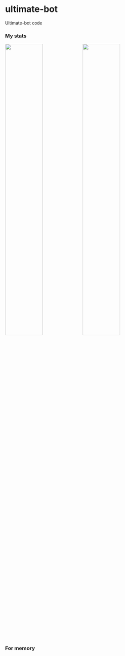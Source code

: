 # ultimate-bot
Ultimate-bot code

### My stats
<img src="https://github-readme-stats.vercel.app/api?username=minion6011&show_icons=true&theme=github_dark" width="49%"></img>
<img src="https://github-readme-stats.vercel.app/api/top-langs/?username=minion6011&langs_count=4&theme=github_dark&layout=compact" width="49%"></img>  


### For memory

